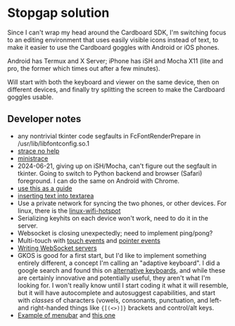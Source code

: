 # Stopgap solution

Since I can't wrap my head around the Cardboard SDK, I'm switching focus to an editing environment that uses easily visible icons instead of text, to make it easier to use the Cardboard goggles with Android or iOS phones.

Android has Termux and X Server; iPhone has iSH and Mocha X11 (lite and pro, the former which times out after a few minutes).

Will start with both the keyboard and viewer on the same device, then on different devices, and finally try splitting the screen to make the Cardboard goggles usable.

## Developer notes
* any nontrivial tkinter code segfaults in FcFontRenderPrepare in /usr/lib/libfontconfig.so.1
* [strace no help](https://github.com/sharkdp/bat/issues/2575)
* [ministrace](https://blog.nelhage.com/2010/08/write-yourself-an-strace-in-70-lines-of-code/)
* 2024-06-21, giving up on iSH/Mocha, can't figure out the segfault in tkinter.
Going to switch to Python backend and browser (Safari) foreground. I can do
the same on Android with Chrome.
* [use this as a guide](https://www.geeksforgeeks.org/build-a-virtual-keyboard-using-html-css-javascript/)
* [inserting text into textarea](https://phuoc.ng/collection/html-dom/insert-text-into-a-text-area-at-the-current-position/)
* Use a private network for syncing the two phones, or other devices. For linux, there is the [linux-wifi-hotspot](https://github.com/jcomeauictx/linux-wifi-hotspot)
* Serializing keyhits on each device won't work, need to do it in the server.
* Websocket is closing unexpectedly; need to implement ping/pong?
* Multi-touch with [touch events](https://developer.mozilla.org/en-US/docs/Web/API/Touch_events/Multi-touch_interaction) and [pointer events](https://developer.mozilla.org/en-US/docs/Web/API/Pointer_events/Multi-touch_interaction)
* [Writing WebSocket servers](https://developer.mozilla.org/en-US/docs/Web/API/WebSockets_API/Writing_WebSocket_servers)
* GKOS is good for a first start, but I'd like to implement something entirely
  different, a concept I'm calling an "adaptive keyboard". I did a google search  and found this on [alternative keyboards](https://www.ucdenver.edu/centers/center-for-inclusive-design-and-engineering/community-engagement/colorado-assistive-technology-act-program/technology-and-transition-to-employment/alternative-keyboards), and while these are certainly innovative and potentially useful, they
  aren't what I'm looking for. I won't really know until I start coding it
  what it will resemble, but it will have autocomplete and autosuggest
  capabilities, and start with *classes* of characters (vowels, consonants,
  punctuation, and left- and right-handed things like `{[(<>)]}` brackets and
  control/alt keys.
* [Example of menubar](https://www.w3.org/WAI/ARIA/apg/patterns/menubar/examples/menubar-navigation/) and [this one](https://www.w3.org/WAI/ARIA/apg/patterns/menubar/examples/menubar-editor/)

